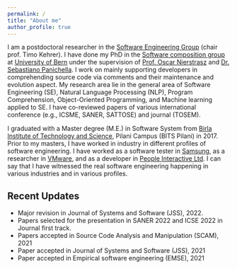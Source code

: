 ```yaml
---
permalink: /
title: "About me"
author_profile: true
---
```


<!--
<p align="center">
  <img src="http://localhost:4000/images/Pooja.JPG?raw=true" alt="Photo" style="width: 250px;"/> 
</p>
-->
I am a postdoctoral researcher in the [Software Engineering Group](https://seg.inf.unibe.ch/) (chair prof. Timo Kehrer). I have done my PhD in the [Software composition group](http://scg.unibe.ch/) at [University of Bern](https://www.unibe.ch/) under the supervision of [Prof. Oscar Nierstrasz](http://scg.unibe.ch/staff/oscar) and [Dr. Sebastiano Panichella](https://spanichella.github.io/).
I work on mainly supporting developers in comprehending source code via comments and their maintenance and evolution aspect.
My research area lie in the general area of Software Engineering (SE), Natural Language Processing (NLP), Program Comprehension, Object-Oriented Programming, and Machine learning applied to SE.
I have co-reviewed papers of various international conference (e.g., ICSME, SANER, SATTOSE) and journal (TOSEM).

I graduated with a Master degree (M.E.) in Software System from [Birla Institute of Technology and Science](https://www.bits-pilani.ac.in/Pilani/), Pilani Campus (BITS Pilani) in 2017.
Prior to my masters, I have worked in industry in different profiles of software engineering. I have worked as a software tester in [Samsung](https://research.samsung.com/sri-n), as a researcher in [VMware](https://www.vmware.com/), and as a developer in [People Interactive Ltd](https://www.linkedin.com/company/atshaadidotcom/).
I can say that I have witnessed the real software engineering happening in various industries and in various profiles.

## Recent Updates
- Major revision in Journal of Systems and Software (JSS), 2022.
- Papers selected for the presentation in SANER 2022 and ICSE 2022 in Journal first track.
- Papers accepted in Source Code Analysis and Manipulation (SCAM), 2021
- Paper accepted in Journal of Systems and Software (JSS), 2021 
- Paper accepted in Empirical software engineering (EMSE), 2021 
